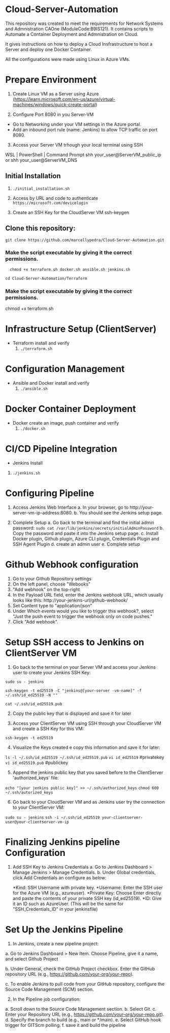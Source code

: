 # Cloud-Server-Automation

This repository was created to meet the requirements for Network Systems and Admnistration CAOne (ModuleCode:B9IS121). It contains scripts to Automate a Container Deployment and Admnistration on Cloud.

It gives instructions on how to deploy a Cloud Insfrastructure to host a Server and deploy one Docker Container.

All the configurations were made using Linux in Azure VMs.  


# Prepare Environment

1. Create Linux VM as a Server using Azure (https://learn.microsoft.com/en-us/azure/virtual-machines/windows/quick-create-portal)

2. Configure Port 8080 in you Server-VM
- Go to Networking under your VM settings in the Azure portal.
- Add an inbound port rule (name: Jenkins) to allow TCP traffic on port 8080. 

3. Access your Server VM trhough your local terminal using SSH

WSL | PowerShell | Command Prompt
shh your_user@ServerVM_public_ip or shh your_user@ServerVM_DNS

## Initial Installation

1. ```./initial_installation.sh```
  
2. Access by URL and code to authenticate   
      ```https://microsoft.com/devicelogin ```

3. Create an SSH Key for the CloudServer VM
ssh-keygen



## Clone this repository:
   ```git clone https://github.com/marcellypedra/Cloud-Server-Automation.git``` 

   ### Make the script executable by giving it the correct permissions. 
      chmod +x terraform.sh docker.sh ansible.sh jenkins.sh

```cd Cloud-Server-Automation/Terraform```
   ### Make the script executable by giving it the correct permissions.
   chmod +x terraform.sh


# Infrastructure Setup (ClientServer)

   - Terraform install and verify
      1. ```./terraform.sh```  

 
# Configuration Management   
   - Ansible and Docker install and verify
      1. ```./ansible.sh```   
     
# Docker Container Deployment
   - Docker create an image, push container and verify
      1. ```./docker.sh```

# CI/CD Pipeline Integration    
   - Jenkins Install
   1. ````./jenkins.sh````


 # Configuring Pipeline

1. Access Jenkins Web Interface
 a. In your browser, go to http://your-server-vm-ip-address:8080.
 b. You should see the Jenkins setup page.

2. Complete Setup
  a. Go back to the terminal and find the initial admin password:
   ````sudo cat /var/lib/jenkins/secrets/initialAdminPassword````
  b. Copy the password and paste it into the Jenkins setup page.
  c. Install Docker plugin, Github plugin, Azure CLI plugin, Credentials Plugin and SSH Agent Plugin
  d. create an admin user
  e. Complete setup

#  Github Webhook configuration

1. Go to your Github Repository settings 
2. On the left panel, choose "Webooks"
3. "Add webhook" on the top-right
4. In the Payload URL field, enter the Jenkins webhook URL, which usually looks like this: http://your-jenkins-url/github-webhook/
5. Set Content type to "application/json"
7. Under Which events would you like to trigger this webhook?, select "Just the push event to trigger the webhook only on code pushes."
8. Click "Add webhook".

# Setup SSH access to Jenkins on ClientServer VM

1. Go back to the terminal on your 
Server VM and access your Jenkins user to create your Jenkins SSH Key:

  ```` sudo su - jenkins ````

```` ssh-keygen -t ed25519 -C "jenkins@[your-server -vm-name]" -f ~/.ssh/id_ed25519 -N "" ````

```` cat ~/.ssh/id_ed25519.pub ````

2. Copy the public key that is displayed and save it for later

3. Access your ClientServer VM using SSH through your CloudServer VM and create a SSH Key for this VM:

```` ssh-keygen -t ed25519 ````

4. Visualize the Keys created e copy this information and save it for later:

```` ls -l ~/.ssh/id_ed25519 ~/.ssh/id_ed25519.pub ````
```` vi id_ed25519 ```` #privatekey 
```` vi id_ed25519.pub ```` #publickey 

5. Append the jenkins public key that you saved before to the ClientServer 'authorized_keys' file:

```` echo "[your jenkins public key]" >> ~/.ssh/authorized_keys ````
```` chmod 600 ~/.ssh/autorized_keys ````

6. Go back to your CloudServer VM and as Jenkins user try the connection to your ClientServer VM:

```` sudo su - jenkins ````
```` ssh -i ~/.ssh/id_ed25519 your-clientserver-user@your-clientserver-vm-ip ```` 


# Finalizing Jenkins pipeline Configuration

1. Add SSH Key to Jenkins Credentials
 a. Go to Jenkins Dashboard > Manage Jenkins > Manage Credentials.
 b. Under Global credentials, click Add Credentials an configure as below:

   *Kind: SSH Username with private key.
   *Username: Enter the SSH user for the Azure VM (e.g., azureuser).
   *Private Key: Choose Enter directly and paste the contents of your private SSH key (id_ed25519).
   *ID: Give it an ID such as AzureUser. (This will be the same for "SSH_Credentials_ID" in your jenkinsfile)


# Set Up the Jenkins Pipeline

1. In Jenkins, create a new pipeline project:

 a. Go to Jenkins Dashboard > New Item.
Choose Pipeline, give it a name,  and select Github Project

 b. Under General, check the GitHub Project checkbox.
Enter the GitHub repository URL (e.g., https://github.com/your-org/your-repo).

 c. To enable Jenkins to pull code from your GitHub repository, configure the Source Code Management (SCM) section.

2.  In the Pipeline job configuration:

a. Scroll down to the Source Code Management section.
b. Select Git.
c. Enter your Repository URL (e.g., https://github.com/your-org/your-repo.git).
d. Specify the branch to build (e.g., main or */main).
e. Select GitHub hook trigger for GITScm polling.
f. save it and build the pipeline
























  
   





        

        
     






